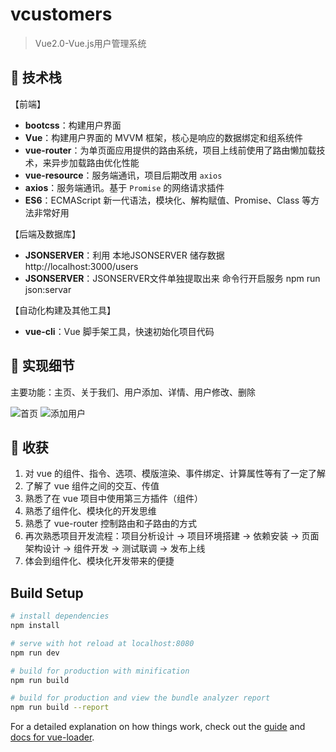 # vcustomers

> Vue2.0-Vue.js用户管理系统

## :book: 技术栈

【前端】
- **bootcss**：构建用户界面
- **Vue**：构建用户界面的 MVVM 框架，核心是响应的数据绑定和组系统件
- **vue-router**：为单页面应用提供的路由系统，项目上线前使用了路由懒加载技术，来异步加载路由优化性能
- **vue-resource**：服务端通讯，项目后期改用 `axios`
- **axios**：服务端通讯。基于 `Promise` 的网络请求插件
- **ES6**：ECMAScript 新一代语法，模块化、解构赋值、Promise、Class 等方法非常好用

【后端及数据库】

- **JSONSERVER**：利用 本地JSONSERVER 储存数据 http://localhost:3000/users 
- **JSONSERVER**：JSONSERVER文件单独提取出来 命令行开启服务 npm run json:servar

【自动化构建及其他工具】

- **vue-cli**：Vue 脚手架工具，快速初始化项目代码

## :pencil: 实现细节

主要功能：主页、关于我们、用户添加、详情、用户修改、删除

![首页](https://github.com/MsJun/vcustomers/blob/master/src/assets/1.png)
![添加用户](https://github.com/MsJun/vcustomers/blob/master/src/assets/2.png)

## :closed_book: 收获

1. 对 vue 的组件、指令、选项、模版渲染、事件绑定、计算属性等有了一定了解
2. 了解了 vue 组件之间的交互、传值
3. 熟悉了在 vue 项目中使用第三方插件（组件）
4. 熟悉了组件化、模块化的开发思维
5. 熟悉了 vue-router 控制路由和子路由的方式
6. 再次熟悉项目开发流程：项目分析设计 -> 项目环境搭建 -> 依赖安装 -> 页面架构设计 -> 组件开发 -> 测试联调 -> 发布上线
7. 体会到组件化、模块化开发带来的便捷


## Build Setup

``` bash
# install dependencies
npm install

# serve with hot reload at localhost:8080
npm run dev

# build for production with minification
npm run build

# build for production and view the bundle analyzer report
npm run build --report
```

For a detailed explanation on how things work, check out the [guide](http://vuejs-templates.github.io/webpack/) and [docs for vue-loader](http://vuejs.github.io/vue-loader).
